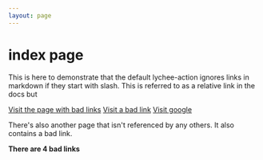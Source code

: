 ```yaml
---
layout: page
---
```


# index page

This is here to demonstrate that the default lychee-action ignores links in markdown if they start with slash.  This is referred to as a relative link in the docs but 

[Visit the page with bad links](/bad-links/nested/page.md)
[Visit a bad link](bad-page.md)
[Visit google](https://google.com)

There's also another page that isn't referenced by any others.  It also contains a bad link.

**There are 4 bad links**
